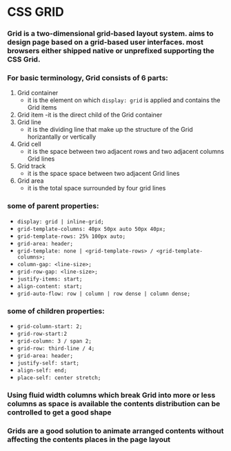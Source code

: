 # CSS GRID
### Grid is a two-dimensional grid-based layout system. aims to design page based on a grid-based user interfaces. most browsers either shipped native or unprefixed supporting the CSS Grid.
### For basic terminology, Grid consists of 6 parts:
1. Grid container
    - it is the element on which `display: grid` is applied and contains the Grid items
2. Grid item
    -it is the direct child of the Grid container
3. Grid line
    - it is the dividing line that make up the structure of the Grid horizantally or vertically
4. Grid cell
    - it is the space between two adjacent rows and two adjacent columns Grid lines
5. Grid track
    - it is the space space between two adjacent Grid lines
6. Grid area
    - it is the total space surrounded by four grid lines
### some of parent properties:
- `display: grid | inline-grid;`
- `grid-template-columns: 40px 50px auto 50px 40px;`
- `grid-template-rows: 25% 100px auto;`
- `grid-area: header;`
- `grid-template: none | <grid-template-rows> / <grid-template-columns>;`
- `column-gap: <line-size>;`
- `grid-row-gap: <line-size>;`
- `justify-items: start;`
- `align-content: start; `
- `grid-auto-flow: row | column | row dense | column dense;`
### some of children properties:
- `grid-column-start: 2;`
- `grid-row-start:2`
- `grid-column: 3 / span 2;`
- `grid-row: third-line / 4;`
- `grid-area: header;`
- `justify-self: start;`
- `align-self: end;`
- `place-self: center stretch;`
### Using fluid width columns which break Grid into more or less columns as space is available the contents distribution can be controlled to get a good shape
### Grids are a good solution to animate arranged contents without affecting the contents places in the page layout